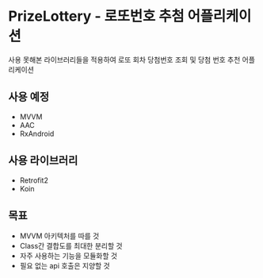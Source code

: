 # PrizeLottery - 로또번호 추첨 어플리케이션

사용 못해본 라이브러리들을 적용하여 로또 회차 당첨번호 조회 및 당첨 번호 추천 어플리케이션

## 사용 예정
- MVVM
- AAC
- RxAndroid


## 사용 라이브러리 
- Retrofit2
- Koin

## 목표
- MVVM 아키텍처를 따를 것
- Class간 결합도를 최대한 분리할 것
- 자주 사용하는 기능을 모듈화할 것
- 필요 없는 api 호출은 지양할 것
